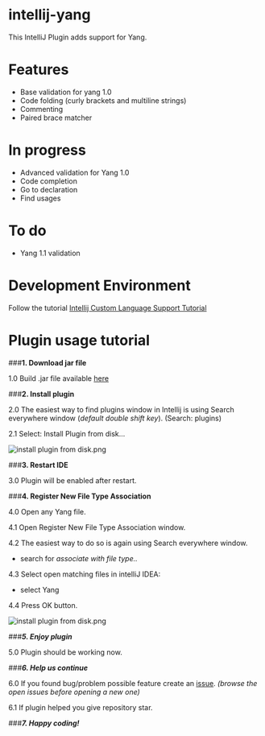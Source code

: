 intellij-yang
=============

This IntelliJ Plugin adds support for Yang.

# Features

- Base validation for yang 1.0
- Code folding (curly brackets and multiline strings)
- Commenting
- Paired brace matcher

# In progress
- Advanced validation for Yang 1.0
- Code completion
- Go to declaration
- Find usages

# To do

- Yang 1.1 validation

# Development Environment

Follow the tutorial [Intellij Custom Language Support Tutorial](https://plugins.jetbrains.com/docs/intellij/custom-language-support-tutorial.html) 

# Plugin usage tutorial
###**1. Download jar file**

1.0 Build .jar file available [here](https://github.com/PetkoNosal/intellij-yang/releases/download/v0.4-alpha/intellij-yang-1.1-SNAPSHOT.jar)

###**2. Install plugin**

2.0 The easiest way to find plugins window in Intellij is using Search everywhere window (*default double shift key*).
(Search: plugins)

2.1 Select: Install Plugin from disk...

![install plugin from disk.png](src/main/resources/images/installation/tutorial_istall_plugin_from_disk.png)

###**3. Restart IDE**

3.0 Plugin will be enabled after restart.

###**4. Register New File Type Association**

4.0 Open any Yang file.

4.1 Open Register New File Type Association window.

4.2 The easiest way to do so is again using Search everywhere window.
- search for *associate with file type..*

4.3 Select open matching files in intelliJ IDEA:
- select Yang

4.4 Press OK button.

![install plugin from disk.png](src/main/resources/images/installation/tutorial_new_file_type_association.png)

###***5. Enjoy plugin***

5.0 Plugin should be working now.

###***6. Help us continue***

6.0 If you found bug/problem possible feature create an
[issue](https://github.com/PetkoNosal/intellij-yang/issues).
*(browse the open issues before opening a new one)*

6.1 If plugin helped you give repository star.

###***7. Happy coding!***












